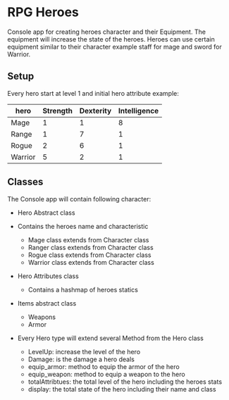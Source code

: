 # RPG Heroes

Console app for creating heroes character and their Equipment.
The equipment will increase the state of the heroes.
Heroes can use certain equipment  similar to their character example staff for mage and sword for Warrior.


## Setup

Every hero start at level 1 and initial hero attribute example:


| hero    | Strength | Dexterity | Intelligence |
|---------|---|---|---|
 | Mage    | 1 | 1 | 8 |
| Range   | 1 | 7 | 1 |
| Rogue   | 2 | 6 | 1 |
| Warrior | 5 | 2 | 1 |


## Classes

The Console app will contain following character:

* Hero Abstract class


* Contains the heroes name and characteristic

  * Mage class extends from Character class 
  * Ranger class extends from Character class
  * Rogue class extends from Character class
  * Warrior class extends from Character class


* Hero Attributes class
  * Contains a hashmap of heroes statics 


* Items abstract class
  * Weapons
  * Armor


* Every Hero type will extend several Method from the Hero class

  * LevelUp: increase the level of the hero
  * Damage: is the damage a hero deals 
  * equip_armor: method to equip the armor of the hero
  * equip_weapon: method to equip a weapon to the hero
  * totalAttribtues: the total level of the hero including the heroes stats
  * display: the total state of the hero including their name and class
  



